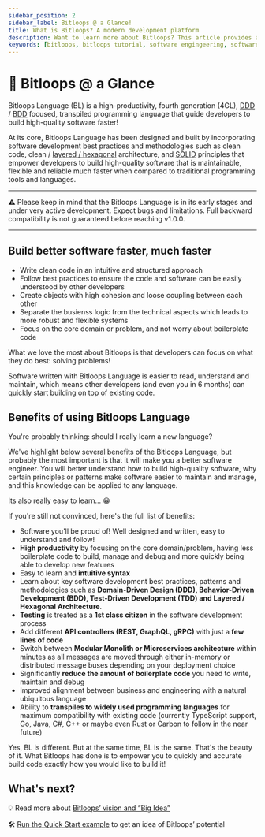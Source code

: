 ```yaml
---
sidebar_position: 2
sidebar_label: Bitloops @ a Glance!
title: What is Bitloops? A modern development platform
description: Want to learn more about Bitloops? This article provides a concise description of what Bitloops is, our vision and how it can help you build better software, faster!
keywords: [bitloops, bitloops tutorial, software engingeering, software architecture, clean code, learning programming, learning coding, software development, better programming]
---
```


# 👀 Bitloops @ a Glance

Bitloops Language (BL) is a high-productivity, fourth generation (4GL), [DDD](https://bitloops.com/docs/bitloops-language/learning/domain-driven-design) / [BDD](https://en.wikipedia.org/wiki/Behavior-driven_development) focused, transpiled programming language that guide developers to build high-quality software faster!

At its core, Bitloops Language has been designed and built by incorporating software development best practices and methodologies such as clean code, clean / [layered / hexagonal](https://alistair.cockburn.us/hexagonal-architecture/) architecture, and [SOLID](https://www.pentalog.com/blog/it-development-technology/solid-principles-object-oriented-programming/) principles that empower developers to build high-quality software that is maintainable, flexible and reliable much faster when compared to traditional programming tools and languages. 

---
⚠️ Please keep in mind that the Bitloops Language is in its early stages
and under very active development. Expect bugs and limitations.
Full backward compatibility is not guaranteed before reaching v1.0.0.

---

## Build better software faster, much faster

- Write clean code in an intuitive and structured approach
- Follow best practices to ensure the code and software can be easily understood by other developers
- Create objects with high cohesion and loose coupling between each other
- Separate the busienss logic from the technical aspects which leads to more robust and flexible systems
- Focus on the core domain or problem, and not worry about boilerplate code

What we love the most about Bitloops is that developers can focus on what they do best: solving problems! 

Software written with Bitloops Language is easier to read, understand and maintain, which means other developers (and even you in 6 months) can quickly start building on top of existing code.

## Benefits of using Bitloops Language

You're probably thinking: should I really learn a new language? 

We've highlight below several benefits of the Bitloops Language, but probably the most important is that it will make you a better software engineer. You will better understand how to build high-quality software, why certain principles or patterns make software easier to maintain and manage, and this knowledge can be applied to any language. 

Its also really easy to learn... 😀

If you're still not convinced, here's the full list of benefits:

- Software you'll be proud of! Well designed and written, easy to understand and follow!
- **High productivity** by focusing on the core domain/problem, having less boilerplate code to build, manage and debug and more quickly being able to develop new features
- Easy to learn and **intuitive syntax**
- Learn about key software development best practices, patterns and methodologies such as **Domain-Driven Design (DDD), Behavior-Driven Development (BDD), Test-Driven Development (TDD) and Layered / Hexagonal Architecture**.
- **Testing** is treated as a **1st class citizen** in the software development process
- Add different **API controllers (REST, GraphQL, gRPC)** with just a **few lines of code**
- Switch between **Modular Monolith or Microservices architecture** within minutes as all messages are moved through either in-memory or distributed message buses depending on your deployment choice
- Significantly **reduce the amount of boilerplate code** you need to write, maintain and debug
- Improved alignment between business and engineering with a natural ubiquitous language
- Ability to **transpiles to widely used programming languages** for maximum compatibility with existing code (currently TypeScript support, Go, Java, C#, C++ or maybe even Rust or Carbon to follow in the near future)

Yes, BL is different. But at the same time, BL is the same. That's the beauty of it. What Bitloops has done is to empower you to quickly and accurate build code exactly how you would like to build it!


## What's next?

💡 Read more about [Bitloops’ vision and “Big Idea”](https://bitloops.com/docs/bitloops-language/introduction/bigidea)

🛠️ [Run the Quick Start example](https://bitloops.com/docs/bitloops-language/getting-started/quick-start) to get an idea of Bitloops’ potential
